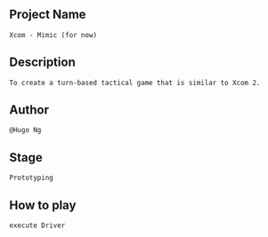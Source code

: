 ## Project Name
    Xcom - Mimic (for now)
## Description
    To create a turn-based tactical game that is similar to Xcom 2.
## Author
    @Hugo Ng
## Stage
    Prototyping
## How to play
    execute Driver
